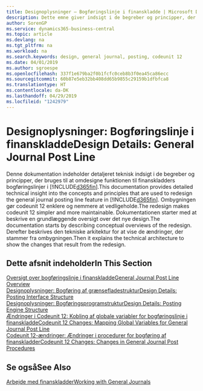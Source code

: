 ```yaml
---
title: Designoplysninger – Bogføringslinje i finanskladde | Microsoft Docs
description: Dette emne giver indsigt i de begreber og principper, der bruges til at omdesigne funktionen til finanskladders bogføringslinjer i Business Central.
author: SorenGP
ms.service: dynamics365-business-central
ms.topic: article
ms.devlang: na
ms.tgt_pltfrm: na
ms.workload: na
ms.search.keywords: design, general journal, posting, codeunit 12
ms.date: 04/01/2019
ms.author: sgroespe
ms.openlocfilehash: 337f1e679ba2f0b1fcfc0ceb8b3f0ea45ca86ecc
ms.sourcegitcommit: 60b87e5eb32bb408dd65b9855c29159b1dfbfca8
ms.translationtype: HT
ms.contentlocale: da-DK
ms.lasthandoff: 04/29/2019
ms.locfileid: "1242979"
---
```

# <a name="design-details-general-journal-post-line"></a><span data-ttu-id="0e623-103">Designoplysninger: Bogføringslinje i finanskladde</span><span class="sxs-lookup"><span data-stu-id="0e623-103">Design Details: General Journal Post Line</span></span>
<span data-ttu-id="0e623-104">Denne dokumentation indeholder detaljeret teknisk indsigt i de begreber og principper, der bruges til at omdesigne funktionen til finanskladders bogføringslinjer i [!INCLUDE[d365fin](includes/d365fin_md.md)].</span><span class="sxs-lookup"><span data-stu-id="0e623-104">This documentation provides detailed technical insight into the concepts and principles that are used to redesign the general journal posting line feature in [!INCLUDE[d365fin](includes/d365fin_md.md)].</span></span> <span data-ttu-id="0e623-105">Ombygningen gør codeunit 12 enklere og nemmere at vedligeholde.</span><span class="sxs-lookup"><span data-stu-id="0e623-105">The redesign makes codeunit 12 simpler and more maintainable.</span></span> <span data-ttu-id="0e623-106">Dokumentationen starter med at beskrive en grundlæggende oversigt over det nye design.</span><span class="sxs-lookup"><span data-stu-id="0e623-106">The documentation starts by describing conceptual overviews of the redesign.</span></span> <span data-ttu-id="0e623-107">Derefter beskrives den tekniske arkitektur for at vise de ændringer, der stammer fra ombygningen.</span><span class="sxs-lookup"><span data-stu-id="0e623-107">Then it explains the technical architecture to show the changes that result from the redesign.</span></span>  

## <a name="in-this-section"></a><span data-ttu-id="0e623-108">Dette afsnit indeholder</span><span class="sxs-lookup"><span data-stu-id="0e623-108">In This Section</span></span>  
[<span data-ttu-id="0e623-109">Oversigt over bogføringslinje i finanskladde</span><span class="sxs-lookup"><span data-stu-id="0e623-109">General Journal Post Line Overview</span></span>](design-details-general-journal-post-line-overview.md)  
[<span data-ttu-id="0e623-110">Designoplysninger: Bogføring af grænsefladestruktur</span><span class="sxs-lookup"><span data-stu-id="0e623-110">Design Details: Posting Interface Structure</span></span>](design-details-posting-interface-structure.md)  
[<span data-ttu-id="0e623-111">Designoplysninger: Bogføringsprogramstruktur</span><span class="sxs-lookup"><span data-stu-id="0e623-111">Design Details: Posting Engine Structure</span></span>](design-details-posting-engine-structure.md)  
[<span data-ttu-id="0e623-112">Ændringer i Codeunit 12: Kobling af globale variabler for bogføringslinje i finanskladde</span><span class="sxs-lookup"><span data-stu-id="0e623-112">Codeunit 12 Changes: Mapping Global Variables for General Journal Post Line</span></span>](design-details-codeunit-12-changes-mapping-global-variables-for-general-journal-post-line.md)  
[<span data-ttu-id="0e623-113">Codeunit 12-ændringer: Ændringer i procedurer for bogføring af finanskladder</span><span class="sxs-lookup"><span data-stu-id="0e623-113">Codeunit 12 Changes: Changes in General Journal Post Procedures</span></span>](design-details-codeunit-12-changes-changes-in-general-journal-post-procedures.md)  

## <a name="see-also"></a><span data-ttu-id="0e623-114">Se også</span><span class="sxs-lookup"><span data-stu-id="0e623-114">See Also</span></span>  
[<span data-ttu-id="0e623-115">Arbejde med finanskladder</span><span class="sxs-lookup"><span data-stu-id="0e623-115">Working with General Journals</span></span>](ui-work-general-journals.md)
